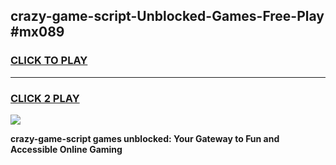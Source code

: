 
## crazy-game-script-Unblocked-Games-Free-Play #mx089
<h3>
<a href="https://us.freeplayer.one?title=crazy-game-script&ref=9M">CLICK TO PLAY</a></h3>
<hr>

<h3>
<a href="https://us.freeplayer.one?title=crazy-game-script&ref=9M">CLICK 2 PLAY</a>
  
</h3>

<a href="https://us.freeplayer.one?title=crazy-game-script&ref=9M"><img src="https://clearcache.store/games.png"></a>


**crazy-game-script games unblocked: Your Gateway to Fun and Accessible Online Gaming**
